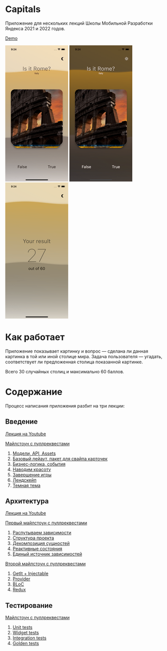 # Capitals

Приложение для нескольких лекций Школы Мобильной Разработки Яндекса 2021 и 2022 годов.

[Demo](https://kltsv.github.io/capitals/capitals/)

![Light mode](docs/light.png) ![Dark mode](docs/dark.png) ![Game completed](docs/done.png)

# Как работает

Приложение показывает картинку и вопрос — сделана ли данная картинка в той или иной столице мира.
Задача пользователя — угадать, соответствует ли предложенная столица показанной картинке.

Всего 30 случайных столиц и максимально 60 баллов.

# Содержание

Процесс написания приложения разбит на три лекции:

## Введение

[Лекция на Youtube](https://www.youtube.com/watch?v=_lAUEYoLZzc)

[Майлстоун с пуллреквестами](https://github.com/kltsv/capitals/milestone/1?closed=1)

1. [Модели, API, Assets](https://github.com/kltsv/capitals/pull/1)
2. [Базовый лейаут, пакет для свайпа карточек](https://github.com/kltsv/capitals/pull/2)
3. [Бизнес-логика, события](https://github.com/kltsv/capitals/pull/3)
4. [Наводим красоту](https://github.com/kltsv/capitals/pull/4)
5. [Завершение игры](https://github.com/kltsv/capitals/pull/5)
6. [Лендскейп](https://github.com/kltsv/capitals/pull/6)
7. [Темная тема](https://github.com/kltsv/capitals/pull/7)

## Архитектура

[Лекция на Youtube](https://www.youtube.com/watch?v=GB8A8hJhHcM)

[Первый майлстоун с пуллреквестами](https://github.com/kltsv/capitals/milestone/2?closed=1)

1. [Распутываем зависимости](https://github.com/kltsv/capitals/pull/8)
2. [Структура проекта](https://github.com/kltsv/capitals/pull/9)
3. [Декомпозиция сущностей](https://github.com/kltsv/capitals/pull/10)
4. [Реактивные состояния](https://github.com/kltsv/capitals/pull/11)
5. [Единый источник зависимостей](https://github.com/kltsv/capitals/pull/12)

[Второй майлстоун с пуллреквестами](https://github.com/kltsv/capitals/milestone/3?closed=1)

1. [GetIt + Injectable](https://github.com/kltsv/capitals/pull/13)
2. [Provider](https://github.com/kltsv/capitals/pull/14)
3. [BLoC](https://github.com/kltsv/capitals/pull/15)
4. [Redux](https://github.com/kltsv/capitals/pull/16)

## Тестирование

[Майлстоун с пуллреквестами](https://github.com/kltsv/capitals/milestone/4?closed=1)

1. [Unit tests](https://github.com/kltsv/capitals/pull/21)
2. [Widget tests](https://github.com/kltsv/capitals/pull/22)
3. [Integration tests](https://github.com/kltsv/capitals/pull/23)
4. [Golden tests](https://github.com/kltsv/capitals/pull/24)